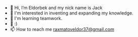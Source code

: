 - 👋 Hi, I’m Eldorbek and my nick name is Jack
- 👀 I'm interested in inventing and expanding my knowledge.
- 🌱 I'm learning teamwork.
- 💞️ :)
- 📫 How to reach me raxmatoveldor37@gmail.com

<!---
GatsbyFuture/GatsbyFuture is a ✨ special ✨ repository because its `README.md` (this file) appears on your GitHub profile.
You can click the Preview link to take a look at your changes.
--->
